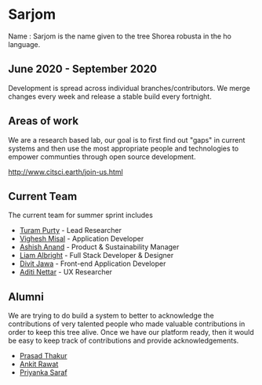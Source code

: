 # Sarjom

Name : Sarjom is the name given to the tree Shorea robusta in the ho language.

## June 2020 - September 2020
Development is spread across individual branches/contributors. We merge changes every week and release a stable build every fortnight.

## Areas of work
We are a research based lab, our goal is to first find out "gaps" in current systems and then use the most appropriate people and technologies to empower communties through open source development. 

http://www.citsci.earth/join-us.html

## Current Team
The current team for summer sprint includes

* [Turam Purty](http://turam.github.io/) - Lead Researcher
* [Vighesh Misal](https://www.linkedin.com/in/vighnesh-misal/) - Application Developer
* [Ashish Anand](https://www.linkedin.com/in/ashishanand9/) - Product & Sustainability Manager
* [Liam Albright](http://liamalbright.me) - Full Stack Developer & Designer
* [Divit Jawa](https://www.linkedin.com/in/divit-jawa/) - Front-end Application Developer
* [Aditi Nettar](https://www.linkedin.com/in/aditi-nettar-449419133/) - UX Researcher

## Alumni
We are trying to do build a system to better to acknowledge the contributions of very talented people who made valuable contributions in order to keep this tree alive. Once we have our platform ready, then it would be easy to keep track of contributions and provide acknowledgements.

* [Prasad Thakur](https://www.linkedin.com/in/prsdt/)
* [Ankit Rawat](https://www.linkedin.com/in/ankr/)
* [Priyanka Saraf](https://www.linkedin.com/in/priyankasaraf30/)
